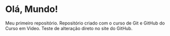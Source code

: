 # Olá, Mundo!
 Meu primeiro repositório.
 Repositório criado com o curso de Git e GitHub do Curso em Video.
 Teste de alteração direto no site do GitHub.
